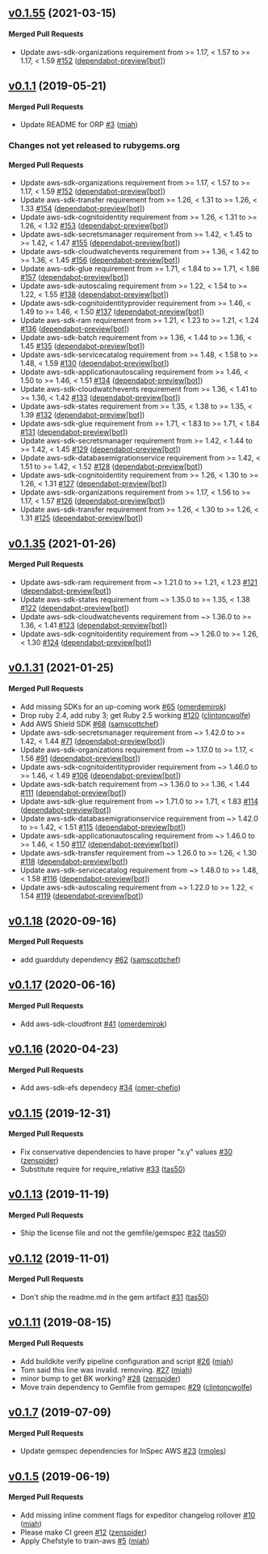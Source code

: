 <!-- latest_release 0.1.55 -->
## [v0.1.55](https://github.com/inspec/train-aws/tree/v0.1.55) (2021-03-15)

#### Merged Pull Requests
- Update aws-sdk-organizations requirement from &gt;= 1.17, &lt; 1.57 to &gt;= 1.17, &lt; 1.59 [#152](https://github.com/inspec/train-aws/pull/152) ([dependabot-preview[bot]](https://github.com/dependabot-preview[bot]))
<!-- latest_release -->

## [v0.1.1](https://github.com/inspec/train-aws/tree/v0.1.1) (2019-05-21)

#### Merged Pull Requests
- Update README for ORP [#3](https://github.com/inspec/train-aws/pull/3) ([miah](https://github.com/miah))

<!-- release_rollup since=0.1.35 -->
### Changes not yet released to rubygems.org

#### Merged Pull Requests
- Update aws-sdk-organizations requirement from &gt;= 1.17, &lt; 1.57 to &gt;= 1.17, &lt; 1.59 [#152](https://github.com/inspec/train-aws/pull/152) ([dependabot-preview[bot]](https://github.com/dependabot-preview[bot])) <!-- 0.1.55 -->
- Update aws-sdk-transfer requirement from &gt;= 1.26, &lt; 1.31 to &gt;= 1.26, &lt; 1.33 [#154](https://github.com/inspec/train-aws/pull/154) ([dependabot-preview[bot]](https://github.com/dependabot-preview[bot])) <!-- 0.1.54 -->
- Update aws-sdk-cognitoidentity requirement from &gt;= 1.26, &lt; 1.31 to &gt;= 1.26, &lt; 1.32 [#153](https://github.com/inspec/train-aws/pull/153) ([dependabot-preview[bot]](https://github.com/dependabot-preview[bot])) <!-- 0.1.53 -->
- Update aws-sdk-secretsmanager requirement from &gt;= 1.42, &lt; 1.45 to &gt;= 1.42, &lt; 1.47 [#155](https://github.com/inspec/train-aws/pull/155) ([dependabot-preview[bot]](https://github.com/dependabot-preview[bot])) <!-- 0.1.52 -->
- Update aws-sdk-cloudwatchevents requirement from &gt;= 1.36, &lt; 1.42 to &gt;= 1.36, &lt; 1.45 [#156](https://github.com/inspec/train-aws/pull/156) ([dependabot-preview[bot]](https://github.com/dependabot-preview[bot])) <!-- 0.1.51 -->
- Update aws-sdk-glue requirement from &gt;= 1.71, &lt; 1.84 to &gt;= 1.71, &lt; 1.86 [#157](https://github.com/inspec/train-aws/pull/157) ([dependabot-preview[bot]](https://github.com/dependabot-preview[bot])) <!-- 0.1.50 -->
- Update aws-sdk-autoscaling requirement from &gt;= 1.22, &lt; 1.54 to &gt;= 1.22, &lt; 1.55 [#138](https://github.com/inspec/train-aws/pull/138) ([dependabot-preview[bot]](https://github.com/dependabot-preview[bot])) <!-- 0.1.49 -->
- Update aws-sdk-cognitoidentityprovider requirement from &gt;= 1.46, &lt; 1.49 to &gt;= 1.46, &lt; 1.50 [#137](https://github.com/inspec/train-aws/pull/137) ([dependabot-preview[bot]](https://github.com/dependabot-preview[bot])) <!-- 0.1.48 -->
- Update aws-sdk-ram requirement from &gt;= 1.21, &lt; 1.23 to &gt;= 1.21, &lt; 1.24 [#136](https://github.com/inspec/train-aws/pull/136) ([dependabot-preview[bot]](https://github.com/dependabot-preview[bot])) <!-- 0.1.47 -->
- Update aws-sdk-batch requirement from &gt;= 1.36, &lt; 1.44 to &gt;= 1.36, &lt; 1.45 [#135](https://github.com/inspec/train-aws/pull/135) ([dependabot-preview[bot]](https://github.com/dependabot-preview[bot])) <!-- 0.1.46 -->
- Update aws-sdk-servicecatalog requirement from &gt;= 1.48, &lt; 1.58 to &gt;= 1.48, &lt; 1.59 [#130](https://github.com/inspec/train-aws/pull/130) ([dependabot-preview[bot]](https://github.com/dependabot-preview[bot])) <!-- 0.1.45 -->
- Update aws-sdk-applicationautoscaling requirement from &gt;= 1.46, &lt; 1.50 to &gt;= 1.46, &lt; 1.51 [#134](https://github.com/inspec/train-aws/pull/134) ([dependabot-preview[bot]](https://github.com/dependabot-preview[bot])) <!-- 0.1.44 -->
- Update aws-sdk-cloudwatchevents requirement from &gt;= 1.36, &lt; 1.41 to &gt;= 1.36, &lt; 1.42 [#133](https://github.com/inspec/train-aws/pull/133) ([dependabot-preview[bot]](https://github.com/dependabot-preview[bot])) <!-- 0.1.43 -->
- Update aws-sdk-states requirement from &gt;= 1.35, &lt; 1.38 to &gt;= 1.35, &lt; 1.39 [#132](https://github.com/inspec/train-aws/pull/132) ([dependabot-preview[bot]](https://github.com/dependabot-preview[bot])) <!-- 0.1.42 -->
- Update aws-sdk-glue requirement from &gt;= 1.71, &lt; 1.83 to &gt;= 1.71, &lt; 1.84 [#131](https://github.com/inspec/train-aws/pull/131) ([dependabot-preview[bot]](https://github.com/dependabot-preview[bot])) <!-- 0.1.41 -->
- Update aws-sdk-secretsmanager requirement from &gt;= 1.42, &lt; 1.44 to &gt;= 1.42, &lt; 1.45 [#129](https://github.com/inspec/train-aws/pull/129) ([dependabot-preview[bot]](https://github.com/dependabot-preview[bot])) <!-- 0.1.40 -->
- Update aws-sdk-databasemigrationservice requirement from &gt;= 1.42, &lt; 1.51 to &gt;= 1.42, &lt; 1.52 [#128](https://github.com/inspec/train-aws/pull/128) ([dependabot-preview[bot]](https://github.com/dependabot-preview[bot])) <!-- 0.1.39 -->
- Update aws-sdk-cognitoidentity requirement from &gt;= 1.26, &lt; 1.30 to &gt;= 1.26, &lt; 1.31 [#127](https://github.com/inspec/train-aws/pull/127) ([dependabot-preview[bot]](https://github.com/dependabot-preview[bot])) <!-- 0.1.38 -->
- Update aws-sdk-organizations requirement from &gt;= 1.17, &lt; 1.56 to &gt;= 1.17, &lt; 1.57 [#126](https://github.com/inspec/train-aws/pull/126) ([dependabot-preview[bot]](https://github.com/dependabot-preview[bot])) <!-- 0.1.37 -->
- Update aws-sdk-transfer requirement from &gt;= 1.26, &lt; 1.30 to &gt;= 1.26, &lt; 1.31 [#125](https://github.com/inspec/train-aws/pull/125) ([dependabot-preview[bot]](https://github.com/dependabot-preview[bot])) <!-- 0.1.36 -->
<!-- release_rollup -->

<!-- latest_stable_release -->
## [v0.1.35](https://github.com/inspec/train-aws/tree/v0.1.35) (2021-01-26)

#### Merged Pull Requests
- Update aws-sdk-ram requirement from ~&gt; 1.21.0 to &gt;= 1.21, &lt; 1.23 [#121](https://github.com/inspec/train-aws/pull/121) ([dependabot-preview[bot]](https://github.com/dependabot-preview[bot]))
- Update aws-sdk-states requirement from ~&gt; 1.35.0 to &gt;= 1.35, &lt; 1.38 [#122](https://github.com/inspec/train-aws/pull/122) ([dependabot-preview[bot]](https://github.com/dependabot-preview[bot]))
- Update aws-sdk-cloudwatchevents requirement from ~&gt; 1.36.0 to &gt;= 1.36, &lt; 1.41 [#123](https://github.com/inspec/train-aws/pull/123) ([dependabot-preview[bot]](https://github.com/dependabot-preview[bot]))
- Update aws-sdk-cognitoidentity requirement from ~&gt; 1.26.0 to &gt;= 1.26, &lt; 1.30 [#124](https://github.com/inspec/train-aws/pull/124) ([dependabot-preview[bot]](https://github.com/dependabot-preview[bot]))
<!-- latest_stable_release -->

## [v0.1.31](https://github.com/inspec/train-aws/tree/v0.1.31) (2021-01-25)

#### Merged Pull Requests
- Add missing SDKs for an up-coming work [#65](https://github.com/inspec/train-aws/pull/65) ([omerdemirok](https://github.com/omerdemirok))
- Drop ruby 2.4, add ruby 3; get Ruby 2.5 working [#120](https://github.com/inspec/train-aws/pull/120) ([clintoncwolfe](https://github.com/clintoncwolfe))
- Add AWS Shield SDK [#68](https://github.com/inspec/train-aws/pull/68) ([samscottchef](https://github.com/samscottchef))
- Update aws-sdk-secretsmanager requirement from ~&gt; 1.42.0 to &gt;= 1.42, &lt; 1.44 [#71](https://github.com/inspec/train-aws/pull/71) ([dependabot-preview[bot]](https://github.com/dependabot-preview[bot]))
- Update aws-sdk-organizations requirement from ~&gt; 1.17.0 to &gt;= 1.17, &lt; 1.56 [#91](https://github.com/inspec/train-aws/pull/91) ([dependabot-preview[bot]](https://github.com/dependabot-preview[bot]))
- Update aws-sdk-cognitoidentityprovider requirement from ~&gt; 1.46.0 to &gt;= 1.46, &lt; 1.49 [#106](https://github.com/inspec/train-aws/pull/106) ([dependabot-preview[bot]](https://github.com/dependabot-preview[bot]))
- Update aws-sdk-batch requirement from ~&gt; 1.36.0 to &gt;= 1.36, &lt; 1.44 [#111](https://github.com/inspec/train-aws/pull/111) ([dependabot-preview[bot]](https://github.com/dependabot-preview[bot]))
- Update aws-sdk-glue requirement from ~&gt; 1.71.0 to &gt;= 1.71, &lt; 1.83 [#114](https://github.com/inspec/train-aws/pull/114) ([dependabot-preview[bot]](https://github.com/dependabot-preview[bot]))
- Update aws-sdk-databasemigrationservice requirement from ~&gt; 1.42.0 to &gt;= 1.42, &lt; 1.51 [#115](https://github.com/inspec/train-aws/pull/115) ([dependabot-preview[bot]](https://github.com/dependabot-preview[bot]))
- Update aws-sdk-applicationautoscaling requirement from ~&gt; 1.46.0 to &gt;= 1.46, &lt; 1.50 [#117](https://github.com/inspec/train-aws/pull/117) ([dependabot-preview[bot]](https://github.com/dependabot-preview[bot]))
- Update aws-sdk-transfer requirement from ~&gt; 1.26.0 to &gt;= 1.26, &lt; 1.30 [#118](https://github.com/inspec/train-aws/pull/118) ([dependabot-preview[bot]](https://github.com/dependabot-preview[bot]))
- Update aws-sdk-servicecatalog requirement from ~&gt; 1.48.0 to &gt;= 1.48, &lt; 1.58 [#116](https://github.com/inspec/train-aws/pull/116) ([dependabot-preview[bot]](https://github.com/dependabot-preview[bot]))
- Update aws-sdk-autoscaling requirement from ~&gt; 1.22.0 to &gt;= 1.22, &lt; 1.54 [#119](https://github.com/inspec/train-aws/pull/119) ([dependabot-preview[bot]](https://github.com/dependabot-preview[bot]))

## [v0.1.18](https://github.com/inspec/train-aws/tree/v0.1.18) (2020-09-16)

#### Merged Pull Requests
- add guardduty dependency [#62](https://github.com/inspec/train-aws/pull/62) ([samscottchef](https://github.com/samscottchef))

## [v0.1.17](https://github.com/inspec/train-aws/tree/v0.1.17) (2020-06-16)

#### Merged Pull Requests
- Add aws-sdk-cloudfront [#41](https://github.com/inspec/train-aws/pull/41) ([omerdemirok](https://github.com/omerdemirok))

## [v0.1.16](https://github.com/inspec/train-aws/tree/v0.1.16) (2020-04-23)

#### Merged Pull Requests
- Add aws-sdk-efs dependecy [#34](https://github.com/inspec/train-aws/pull/34) ([omer-chefio](https://github.com/omer-chefio))

## [v0.1.15](https://github.com/inspec/train-aws/tree/v0.1.15) (2019-12-31)

#### Merged Pull Requests
- Fix conservative dependencies to have proper &quot;x.y&quot; values [#30](https://github.com/inspec/train-aws/pull/30) ([zenspider](https://github.com/zenspider))
- Substitute require for require_relative [#33](https://github.com/inspec/train-aws/pull/33) ([tas50](https://github.com/tas50))

## [v0.1.13](https://github.com/inspec/train-aws/tree/v0.1.13) (2019-11-19)

#### Merged Pull Requests
- Ship the license file and not the gemfile/gemspec [#32](https://github.com/inspec/train-aws/pull/32) ([tas50](https://github.com/tas50))

## [v0.1.12](https://github.com/inspec/train-aws/tree/v0.1.12) (2019-11-01)

#### Merged Pull Requests
- Don&#39;t ship the readme.md in the gem artifact [#31](https://github.com/inspec/train-aws/pull/31) ([tas50](https://github.com/tas50))

## [v0.1.11](https://github.com/inspec/train-aws/tree/v0.1.11) (2019-08-15)

#### Merged Pull Requests
- Add buildkite verify pipeline configuration and script [#26](https://github.com/inspec/train-aws/pull/26) ([miah](https://github.com/miah))
- Tom said this line was invalid. removing. [#27](https://github.com/inspec/train-aws/pull/27) ([miah](https://github.com/miah))
- minor bump to get BK working? [#28](https://github.com/inspec/train-aws/pull/28) ([zenspider](https://github.com/zenspider))
- Move train dependency to Gemfile from gemspec [#29](https://github.com/inspec/train-aws/pull/29) ([clintoncwolfe](https://github.com/clintoncwolfe))

## [v0.1.7](https://github.com/inspec/train-aws/tree/v0.1.7) (2019-07-09)

#### Merged Pull Requests
- Update gemspec dependencies for InSpec AWS [#23](https://github.com/inspec/train-aws/pull/23) ([rmoles](https://github.com/rmoles))

## [v0.1.5](https://github.com/inspec/train-aws/tree/v0.1.5) (2019-06-19)

#### Merged Pull Requests
- Add missing inline comment flags for expeditor changelog rollover [#10](https://github.com/inspec/train-aws/pull/10) ([miah](https://github.com/miah))
- Please make CI green [#12](https://github.com/inspec/train-aws/pull/12) ([zenspider](https://github.com/zenspider))
- Apply Chefstyle to train-aws [#5](https://github.com/inspec/train-aws/pull/5) ([miah](https://github.com/miah))